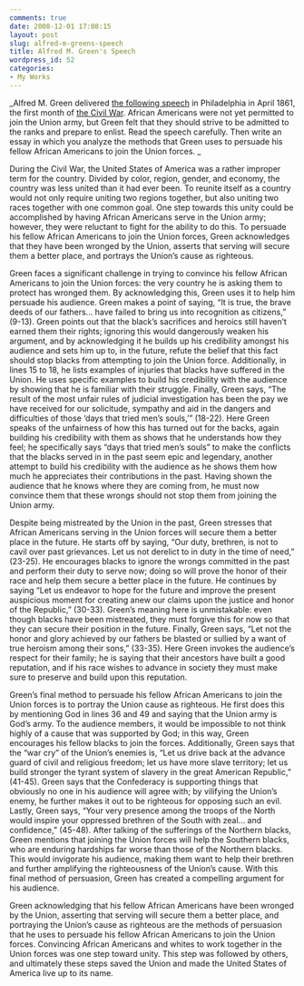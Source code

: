 ```yaml
---
comments: true
date: 2008-12-01 17:08:15
layout: post
slug: alfred-m-greens-speech
title: Alfred M. Green's Speech
wordpress_id: 52
categories:
- My Works
---
```


_Alfred M. Green delivered [the following speech](http://www.collegeboard.com/prod_downloads/ap/students/english/eng_lang_frq_03.pdf) in Philadelphia in April 1861, the first month of [the Civil War](http://en.wikipedia.org/wiki/American_Civil_War). African Americans were not yet permitted to join the Union army, but Green felt that they should strive to be admitted to the ranks and prepare to enlist. Read the speech carefully. Then write an essay in which you analyze the methods that Green uses to persuade his fellow African Americans to join the Union forces. _ 


During the Civil War, the United States of America was a rather improper term for the country. Divided by color, region, gender, and economy, the country was less united than it had ever been. To reunite itself as a country would not only require uniting two regions together, but also uniting two races together with one common goal. One step towards this unity could be accomplished by having African Americans serve in the Union army; however, they were reluctant to fight for the ability to do this. To persuade his fellow African Americans to join the Union forces, Green acknowledges that they have been wronged by the Union, asserts that serving will secure them a better place, and portrays the Union’s cause as righteous. 


Green faces a significant challenge in trying to convince his fellow African Americans to join the Union forces: the very country he is asking them to protect has wronged them. By acknowledging this, Green uses it to help him persuade his audience. Green makes a point of saying, “It is true, the brave deeds of our fathers… have failed to bring us into recognition as citizens,” (9-13). Green points out that the black’s sacrifices and heroics still haven’t earned them their rights; ignoring this would dangerously weaken his argument, and by acknowledging it he builds up his credibility amongst his audience and sets him up to, in the future, refute the belief that this fact should stop blacks from attempting to join the Union force. Additionally, in lines 15 to 18, he lists examples of injuries that blacks have suffered in the Union. He uses specific examples to build his credibility with the audience by showing that he is familiar with their struggle. Finally, Green says, “The result of the most unfair rules of judicial investigation has been the pay we have received for our solicitude, sympathy and aid in the dangers and difficulties of those ‘days that tried men’s souls,’” (18-22). Here Green speaks of the unfairness of how this has turned out for the backs, again building his credibility with them as shows that he understands how they feel; he specifically says “days that tried men’s souls” to make the conflicts that the blacks served in in the past seem epic and legendary, another attempt to build his credibility with the audience as he shows them how much he appreciates their contributions in the past. Having shown the audience that he knows where they are coming from, he must now convince them that these wrongs should not stop them from joining the Union army. 


Despite being mistreated by the Union in the past, Green stresses that African Americans serving in the Union forces will secure them a better place in the future. He starts off by saying, “Our duty, brethren, is not to cavil over past grievances. Let us not derelict to in duty in the time of need,” (23-25). He encourages blacks to ignore the wrongs committed in the past and perform their duty to serve now; doing so will prove the honor of their race and help them secure a better place in the future. He continues by saying “Let us endeavor to hope for the future and improve the present auspicious moment for creating anew our claims upon the justice and honor of the Republic,” (30-33). Green’s meaning here is unmistakable: even though blacks have been mistreated, they must forgive this for now so that they can secure their position in the future. Finally, Green says, “Let not the honor and glory achieved by our fathers be blasted or sullied by a want of true heroism among their sons,” (33-35). Here Green invokes the audience’s respect for their family; he is saying that their ancestors have built a good reputation, and if his race wishes to advance in society they must make sure to preserve and build upon this reputation. 


Green’s final method to persuade his fellow African Americans to join the Union forces is to portray the Union cause as righteous. He first does this by mentioning God in lines 36 and 49 and saying that the Union army is God’s army. To the audience members, it would be impossible to not think highly of a cause that was supported by God; in this way, Green encourages his fellow blacks to join the forces. Additionally, Green says that the “war cry” of the Union’s enemies is, “Let us drive back at the advance guard of civil and religious freedom; let us have more slave territory; let us build stronger the tyrant system of slavery in the great American Republic,” (41-45). Green says that the Confederacy is supporting things that obviously no one in his audience will agree with; by vilifying the Union’s enemy, he further makes it out to be righteous for opposing such an evil. Lastly, Green says, “Your very presence among the troops of the North would inspire your oppressed brethren of the South with zeal… and confidence,” (45-48). After talking of the sufferings of the Northern blacks, Green mentions that joining the Union forces will help the Southern blacks, who are enduring hardships far worse than those of the Northern blacks. This would invigorate his audience, making them want to help their brethren and further amplifying the righteousness of the Union’s cause. With this final method of persuasion, Green has created a compelling argument for his audience. 


Green acknowledging that his fellow African Americans have been wronged by the Union, asserting that serving will secure them a better place, and portraying the Union’s cause as righteous are the methods of persuasion that he uses to persuade his fellow African Americans to join the Union forces. Convincing African Americans and whites to work together in the Union forces was one step toward unity. This step was followed by others, and ultimately these steps saved the Union and made the United States of America live up to its name.
